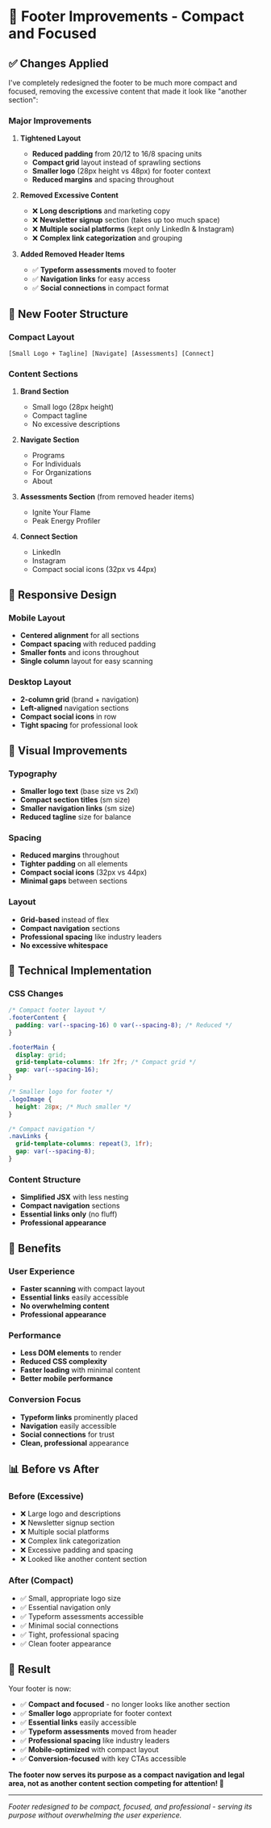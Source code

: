 # 🦶 Footer Improvements - Compact and Focused

## ✅ **Changes Applied**

I've completely redesigned the footer to be much more compact and focused, removing the excessive content that made it look like "another section":

### **Major Improvements**

1. **Tightened Layout**
   - **Reduced padding** from 20/12 to 16/8 spacing units
   - **Compact grid** layout instead of sprawling sections
   - **Smaller logo** (28px height vs 48px) for footer context
   - **Reduced margins** and spacing throughout

2. **Removed Excessive Content**
   - ❌ **Long descriptions** and marketing copy
   - ❌ **Newsletter signup** section (takes up too much space)
   - ❌ **Multiple social platforms** (kept only LinkedIn & Instagram)
   - ❌ **Complex link categorization** and grouping

3. **Added Removed Header Items**
   - ✅ **Typeform assessments** moved to footer
   - ✅ **Navigation links** for easy access
   - ✅ **Social connections** in compact format

## 🎯 **New Footer Structure**

### **Compact Layout**
```
[Small Logo + Tagline] [Navigate] [Assessments] [Connect]
```

### **Content Sections**
1. **Brand Section**
   - Small logo (28px height)
   - Compact tagline
   - No excessive descriptions

2. **Navigate Section**
   - Programs
   - For Individuals
   - For Organizations
   - About

3. **Assessments Section** (from removed header items)
   - Ignite Your Flame
   - Peak Energy Profiler

4. **Connect Section**
   - LinkedIn
   - Instagram
   - Compact social icons (32px vs 44px)

## 📱 **Responsive Design**

### **Mobile Layout**
- **Centered alignment** for all sections
- **Compact spacing** with reduced padding
- **Smaller fonts** and icons throughout
- **Single column** layout for easy scanning

### **Desktop Layout**
- **2-column grid** (brand + navigation)
- **Left-aligned** navigation sections
- **Compact social icons** in row
- **Tight spacing** for professional look

## 🎨 **Visual Improvements**

### **Typography**
- **Smaller logo text** (base size vs 2xl)
- **Compact section titles** (sm size)
- **Smaller navigation links** (sm size)
- **Reduced tagline** size for balance

### **Spacing**
- **Reduced margins** throughout
- **Tighter padding** on all elements
- **Compact social icons** (32px vs 44px)
- **Minimal gaps** between sections

### **Layout**
- **Grid-based** instead of flex
- **Compact navigation** sections
- **Professional spacing** like industry leaders
- **No excessive whitespace**

## 🔧 **Technical Implementation**

### **CSS Changes**
```css
/* Compact footer layout */
.footerContent {
  padding: var(--spacing-16) 0 var(--spacing-8); /* Reduced */
}

.footerMain {
  display: grid;
  grid-template-columns: 1fr 2fr; /* Compact grid */
  gap: var(--spacing-16);
}

/* Smaller logo for footer */
.logoImage {
  height: 28px; /* Much smaller */
}

/* Compact navigation */
.navLinks {
  grid-template-columns: repeat(3, 1fr);
  gap: var(--spacing-8);
}
```

### **Content Structure**
- **Simplified JSX** with less nesting
- **Compact navigation** sections
- **Essential links only** (no fluff)
- **Professional appearance**

## 🎯 **Benefits**

### **User Experience**
- **Faster scanning** with compact layout
- **Essential links** easily accessible
- **No overwhelming content**
- **Professional appearance**

### **Performance**
- **Less DOM elements** to render
- **Reduced CSS complexity**
- **Faster loading** with minimal content
- **Better mobile performance**

### **Conversion Focus**
- **Typeform links** prominently placed
- **Navigation** easily accessible
- **Social connections** for trust
- **Clean, professional** appearance

## 📊 **Before vs After**

### **Before (Excessive)**
- ❌ Large logo and descriptions
- ❌ Newsletter signup section
- ❌ Multiple social platforms
- ❌ Complex link categorization
- ❌ Excessive padding and spacing
- ❌ Looked like another content section

### **After (Compact)**
- ✅ Small, appropriate logo size
- ✅ Essential navigation only
- ✅ Typeform assessments accessible
- ✅ Minimal social connections
- ✅ Tight, professional spacing
- ✅ Clean footer appearance

## 🚀 **Result**

Your footer is now:
- ✅ **Compact and focused** - no longer looks like another section
- ✅ **Smaller logo** appropriate for footer context
- ✅ **Essential links** easily accessible
- ✅ **Typeform assessments** moved from header
- ✅ **Professional spacing** like industry leaders
- ✅ **Mobile-optimized** with compact layout
- ✅ **Conversion-focused** with key CTAs accessible

**The footer now serves its purpose as a compact navigation and legal area, not as another content section competing for attention! 🎉**

---

*Footer redesigned to be compact, focused, and professional - serving its purpose without overwhelming the user experience.*

